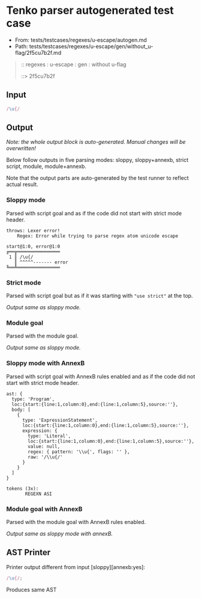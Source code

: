 # Tenko parser autogenerated test case

- From: tests/testcases/regexes/u-escape/autogen.md
- Path: tests/testcases/regexes/u-escape/gen/without_u-flag/2f5cu7b2f.md

> :: regexes : u-escape : gen : without u-flag
>
> ::> 2f5cu7b2f

## Input


`````js
/\u{/
`````

## Output

_Note: the whole output block is auto-generated. Manual changes will be overwritten!_

Below follow outputs in five parsing modes: sloppy, sloppy+annexb, strict script, module, module+annexb.

Note that the output parts are auto-generated by the test runner to reflect actual result.

### Sloppy mode

Parsed with script goal and as if the code did not start with strict mode header.

`````
throws: Lexer error!
    Regex: Error while trying to parse regex atom unicode escape

start@1:0, error@1:0
╔══╦════════════════
 1 ║ /\u{/
   ║ ^^^^^------- error
╚══╩════════════════

`````

### Strict mode

Parsed with script goal but as if it was starting with `"use strict"` at the top.

_Output same as sloppy mode._

### Module goal

Parsed with the module goal.

_Output same as sloppy mode._

### Sloppy mode with AnnexB

Parsed with script goal with AnnexB rules enabled and as if the code did not start with strict mode header.

`````
ast: {
  type: 'Program',
  loc:{start:{line:1,column:0},end:{line:1,column:5},source:''},
  body: [
    {
      type: 'ExpressionStatement',
      loc:{start:{line:1,column:0},end:{line:1,column:5},source:''},
      expression: {
        type: 'Literal',
        loc:{start:{line:1,column:0},end:{line:1,column:5},source:''},
        value: null,
        regex: { pattern: '\\u{', flags: '' },
        raw: '/\\u{/'
      }
    }
  ]
}

tokens (3x):
       REGEXN ASI
`````

### Module goal with AnnexB

Parsed with the module goal with AnnexB rules enabled.

_Output same as sloppy mode with annexB._

## AST Printer

Printer output different from input [sloppy][annexb:yes]:

````js
/\u{/;
````

Produces same AST
